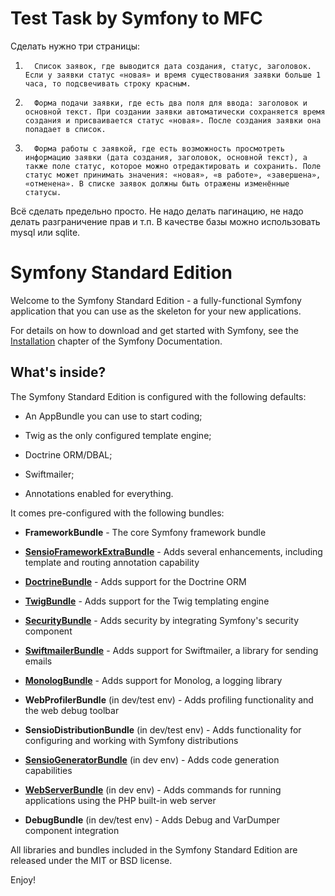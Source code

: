 Test Task by Symfony to MFC
=========================

Сделать нужно три страницы:
1.       Список заявок, где выводится дата создания, статус, заголовок. Если у заявки статус «новая» и время существования заявки больше 1 часа, то подсвечивать строку красным.
2.       Форма подачи заявки, где есть два поля для ввода: заголовок и основной текст. При создании заявки автоматически сохраняется время создания и присваивается статус «новая». После создания заявки она попадает в список.
3.       Форма работы с заявкой, где есть возможность просмотреть информацию заявки (дата создания, заголовок, основной текст), а также поле статус, которое можно отредактировать и сохранить. Поле статус может принимать значения: «новая», «в работе», «завершена», «отменена». В списке заявок должны быть отражены изменённые статусы.
 
Всё сделать предельно просто. Не надо делать пагинацию, не надо делать разграничение прав и т.п. В качестве базы можно использовать mysql или sqlite.



Symfony Standard Edition
========================

Welcome to the Symfony Standard Edition - a fully-functional Symfony
application that you can use as the skeleton for your new applications.

For details on how to download and get started with Symfony, see the
[Installation][1] chapter of the Symfony Documentation.

What's inside?
--------------

The Symfony Standard Edition is configured with the following defaults:

  * An AppBundle you can use to start coding;

  * Twig as the only configured template engine;

  * Doctrine ORM/DBAL;

  * Swiftmailer;

  * Annotations enabled for everything.

It comes pre-configured with the following bundles:

  * **FrameworkBundle** - The core Symfony framework bundle

  * [**SensioFrameworkExtraBundle**][6] - Adds several enhancements, including
    template and routing annotation capability

  * [**DoctrineBundle**][7] - Adds support for the Doctrine ORM

  * [**TwigBundle**][8] - Adds support for the Twig templating engine

  * [**SecurityBundle**][9] - Adds security by integrating Symfony's security
    component

  * [**SwiftmailerBundle**][10] - Adds support for Swiftmailer, a library for
    sending emails

  * [**MonologBundle**][11] - Adds support for Monolog, a logging library

  * **WebProfilerBundle** (in dev/test env) - Adds profiling functionality and
    the web debug toolbar

  * **SensioDistributionBundle** (in dev/test env) - Adds functionality for
    configuring and working with Symfony distributions

  * [**SensioGeneratorBundle**][13] (in dev env) - Adds code generation
    capabilities

  * [**WebServerBundle**][14] (in dev env) - Adds commands for running applications
    using the PHP built-in web server

  * **DebugBundle** (in dev/test env) - Adds Debug and VarDumper component
    integration

All libraries and bundles included in the Symfony Standard Edition are
released under the MIT or BSD license.

Enjoy!

[1]:  https://symfony.com/doc/3.4/setup.html
[6]:  https://symfony.com/doc/current/bundles/SensioFrameworkExtraBundle/index.html
[7]:  https://symfony.com/doc/3.4/doctrine.html
[8]:  https://symfony.com/doc/3.4/templating.html
[9]:  https://symfony.com/doc/3.4/security.html
[10]: https://symfony.com/doc/3.4/email.html
[11]: https://symfony.com/doc/3.4/logging.html
[13]: https://symfony.com/doc/current/bundles/SensioGeneratorBundle/index.html
[14]: https://symfony.com/doc/current/setup/built_in_web_server.html
